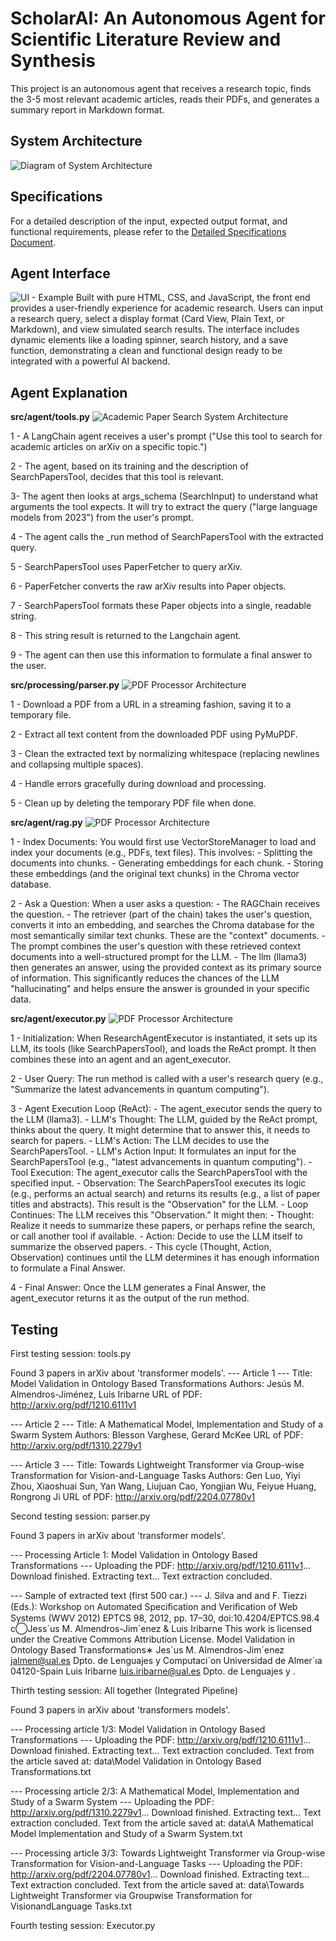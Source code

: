 # ScholarAI: An Autonomous Agent for Scientific Literature Review and Synthesis

This project is an autonomous agent that receives a research topic, finds the 3-5 most relevant academic articles, reads their PDFs, and generates a summary report in Markdown format.

## System Architecture
![Diagram of System Architecture](docs/Architecture.png)

## Specifications
For a detailed description of the input, expected output format, and functional requirements, please refer to the [Detailed Specifications Document](docs/SPECIFICATIONS.md).

## Agent Interface
![UI - Example](docs/interface.png)
Built with pure HTML, CSS, and JavaScript, the front end provides a user-friendly experience for academic research. Users can input a research query, select a display format (Card View, Plain Text, or Markdown), and view simulated search results. The interface includes dynamic elements like a loading spinner, search history, and a save function, demonstrating a clean and functional design ready to be integrated with a powerful AI backend.

## Agent Explanation

**src/agent/tools.py**
![Academic Paper Search System Architecture](docs/tools.png)

1 - A LangChain agent receives a user's prompt ("Use this tool to search for academic articles on arXiv on a specific topic.")

2 - The agent, based on its training and the description of SearchPapersTool, decides that this tool is relevant.

3- The agent then looks at args_schema (SearchInput) to understand what arguments the tool expects. It will try to extract the query ("large language models from 2023") from the user's prompt.

4 - The agent calls the _run method of SearchPapersTool with the extracted query.

5 - SearchPapersTool uses PaperFetcher to query arXiv.

6 - PaperFetcher converts the raw arXiv results into Paper objects.

7 - SearchPapersTool formats these Paper objects into a single, readable string.

8 - This string result is returned to the Langchain agent.

9 - The agent can then use this information to formulate a final answer to the user.

**src/processing/parser.py**
![PDF Processor Architecture](docs/parser.png)

1 - Download a PDF from a URL in a streaming fashion, saving it to a temporary file.

2 - Extract all text content from the downloaded PDF using PyMuPDF.

3 - Clean the extracted text by normalizing whitespace (replacing newlines and collapsing multiple spaces).

4 - Handle errors gracefully during download and processing.

5 - Clean up by deleting the temporary PDF file when done.

**src/agent/rag.py**
![PDF Processor Architecture](docs/RAG.png)

1 - Index Documents: You would first use VectorStoreManager to load and index your documents (e.g., PDFs, text files). This involves:
    - Splitting the documents into chunks.
    - Generating embeddings for each chunk.
    - Storing these embeddings (and the original text chunks) in the Chroma vector database.
    
2 - Ask a Question: When a user asks a question:
    - The RAGChain receives the question.
    - The retriever (part of the chain) takes the user's question, converts it into an embedding, and searches the Chroma database for the most semantically similar text chunks. These are the "context" documents.
    - The prompt combines the user's question with these retrieved context documents into a well-structured prompt for the LLM.
    - The llm (llama3) then generates an answer, using the provided context as its primary source of information. This significantly reduces the chances of the LLM "hallucinating" and helps ensure the answer is grounded in your specific data.

**src/agent/executor.py**
![PDF Processor Architecture](docs/executor.png)


1 - Initialization: When ResearchAgentExecutor is instantiated, it sets up its LLM, its tools (like SearchPapersTool), and loads the ReAct prompt. It then combines these into an agent and an agent_executor.

2 - User Query: The run method is called with a user's research query (e.g., "Summarize the latest advancements in quantum computing").

3 - Agent Execution Loop (ReAct):
    - The agent_executor sends the query to the LLM (llama3).
    - LLM's Thought: The LLM, guided by the ReAct prompt, thinks about the query. It might determine that to answer this, it needs to search for papers.
    - LLM's Action: The LLM decides to use the SearchPapersTool.
    - LLM's Action Input: It formulates an input for the SearchPapersTool (e.g., "latest advancements in quantum computing").
    - Tool Execution: The agent_executor calls the SearchPapersTool with the specified input.
    - Observation: The SearchPapersTool executes its logic (e.g., performs an actual search) and returns its results (e.g., a list of paper titles and abstracts). This result is the "Observation" for the LLM.
    - Loop Continues: The LLM receives this "Observation." It might then:
    - Thought: Realize it needs to summarize these papers, or perhaps refine the search, or call another tool if available.
    - Action: Decide to use the LLM itself to summarize the observed papers.
    - This cycle (Thought, Action, Observation) continues until the LLM determines it has enough information to formulate a Final Answer.
    
4 - Final Answer: Once the LLM generates a Final Answer, the agent_executor returns it as the output of the run method.






## Testing
First testing session: tools.py

Found 3 papers in arXiv about 'transformer models'.
--- Article 1 ---
Title: Model Validation in Ontology Based Transformations
Authors: Jesús M. Almendros-Jiménez, Luis Iribarne
URL of PDF: http://arxiv.org/pdf/1210.6111v1

--- Article 2 ---
Title: A Mathematical Model, Implementation and Study of a Swarm System
Authors: Blesson Varghese, Gerard McKee
URL of PDF: http://arxiv.org/pdf/1310.2279v1

--- Article 3 ---
Title: Towards Lightweight Transformer via Group-wise Transformation for Vision-and-Language Tasks
Authors: Gen Luo, Yiyi Zhou, Xiaoshuai Sun, Yan Wang, Liujuan Cao, Yongjian Wu, Feiyue Huang, Rongrong Ji
URL of PDF: http://arxiv.org/pdf/2204.07780v1


Second testing session: parser.py

Found 3 papers in arXiv about 'transformer models'.

--- Processing Article 1: Model Validation in Ontology Based Transformations ---
Uploading the PDF: http://arxiv.org/pdf/1210.6111v1...
Download finished. Extracting text...
Text extraction concluded.

--- Sample of extracted text (first 500 car.) ---
J. Silva and and F. Tiezzi (Eds.): Workshop on Automated Speciﬁcation and Veriﬁcation of Web Systems (WWV 2012) EPTCS 98, 2012, pp. 17–30, doi:10.4204/EPTCS.98.4 c⃝Jess´us M. Almendros-Jim´enez & Luis Iribarne This work is licensed under the Creative Commons Attribution License. Model Validation in Ontology Based Transformations∗ Jes´us M. Almendros-Jim´enez jalmen@ual.es Dpto. de Lenguajes y Computaci´on Universidad de Almer´ıa 04120-Spain Luis Iribarne luis.iribarne@ual.es Dpto. de Lenguajes y .


Thirth testing session: All together (Integrated Pipeline)

Found 3 papers in arXiv about 'transformers models'.

--- Processing article 1/3: Model Validation in Ontology Based Transformations ---
Uploading the PDF: http://arxiv.org/pdf/1210.6111v1...
Download finished. Extracting text...
Text extraction concluded.
Text from the article saved at: data\Model Validation in Ontology Based Transformations.txt

--- Processing article 2/3: A Mathematical Model, Implementation and Study of a Swarm System ---
Uploading the PDF: http://arxiv.org/pdf/1310.2279v1...
Download finished. Extracting text...
Text extraction concluded.
Text from the article saved at: data\A Mathematical Model Implementation and Study of a Swarm System.txt

--- Processing article 3/3: Towards Lightweight Transformer via Group-wise Transformation for Vision-and-Language Tasks ---
Uploading the PDF: http://arxiv.org/pdf/2204.07780v1...
Download finished. Extracting text...
Text extraction concluded.
Text from the article saved at: data\Towards Lightweight Transformer via Groupwise Transformation for VisionandLanguage Tasks.txt


Fourth testing session: Executor.py



